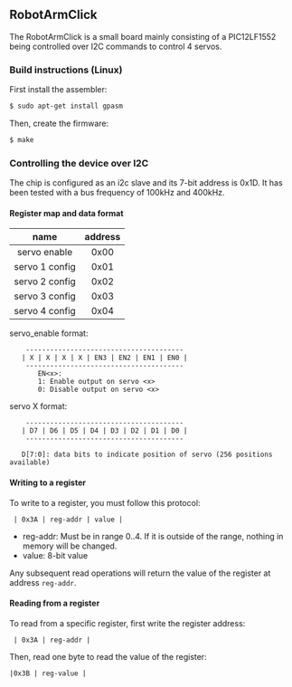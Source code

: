 ## RobotArmClick

The RobotArmClick is a small board mainly consisting of a PIC12LF1552 being
controlled over I2C commands to control 4 servos.

### Build instructions (Linux)

First install the assembler:

```sh
$ sudo apt-get install gpasm
```

Then, create the firmware:

```sh
$ make
```

### Controlling the device over I2C

The chip is configured as an i2c slave and its 7-bit address is 0x1D. It has
been tested with a bus frequency of 100kHz and 400kHz.

#### Register map and data format

| name | address|
|:-------------:|:-------------:|
| servo enable | 0x00|
| servo 1 config| 0x01|
| servo 2 config| 0x02|
| servo 3 config| 0x03|
| servo 4 config| 0x04|

servo_enable format:
```
    ---------------------------------------
   | X | X | X | X | EN3 | EN2 | EN1 | EN0 |
    ---------------------------------------
       EN<x>:
       1: Enable output on servo <x>
       0: Disable output on servo <x>
```
servo X format:
```
    ---------------------------------------
   | D7 | D6 | D5 | D4 | D3 | D2 | D1 | D0 |
    ---------------------------------------

   D[7:0]: data bits to indicate position of servo (256 positions available)
```
#### Writing to a register

To write to a register, you must follow this protocol:
```
 | 0x3A | reg-addr | value |
```
 - reg-addr: Must be in range 0..4. If it is outside of the range, nothing in memory will be changed.
 - value: 8-bit value
   
Any subsequent read operations will return the value of the register at address ```reg-addr```.

#### Reading from a register

To read from a specific register, first write the register address:
```
 | 0x3A | reg-addr |
```
Then, read one byte to read the value of the register:
```
|0x3B | reg-value |
```
